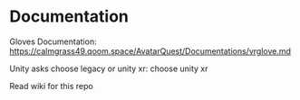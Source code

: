 # Documentation
Gloves Documentation: https://calmgrass49.qoom.space/AvatarQuest/Documentations/vrglove.md

Unity asks choose legacy or unity xr: choose unity xr

Read wiki for this repo

